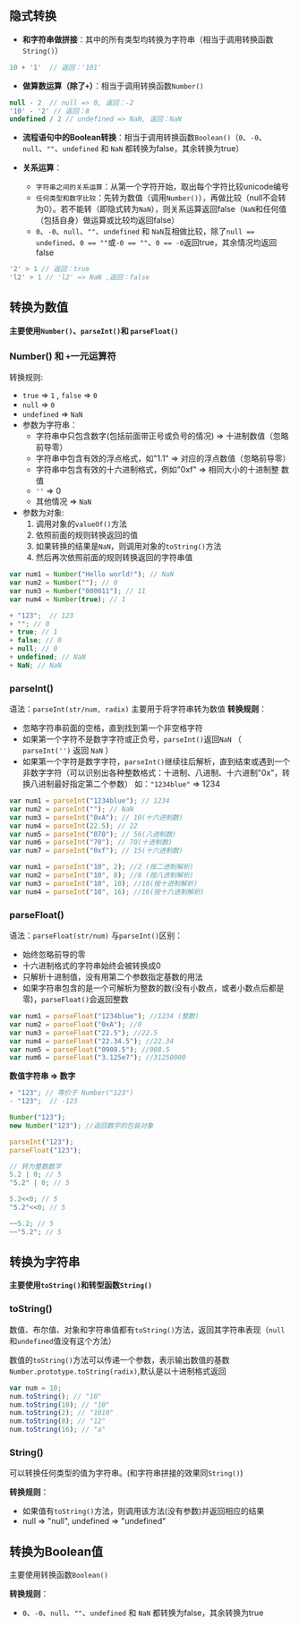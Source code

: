 ## 隐式转换
- **和字符串做拼接**：其中的所有类型均转换为字符串（相当于调用转换函数`String()`）

```js
10 + '1'  // 返回：'101'
```

- **做算数运算（除了`+`）**：相当于调用转换函数`Number()`

```js
null - 2  // null => 0, 返回：-2
'10' - '2' // 返回：8
undefined / 2 // undefined => NaN, 返回：NaN
```

- **流程语句中的Boolean转换**：相当于调用转换函数`Boolean()`（`0`、`-0`、`null`、`""`、`undefined` 和 `NaN` 都转换为false，其余转换为true）

- **关系运算**：
    - `字符串之间的关系运算`：从第一个字符开始，取出每个字符比较unicode编号
    - `任何类型和数字比较`：先转为数值（调用`Number()`），再做比较（null不会转为0）。若不能转（即隐式转为`NaN`），则关系运算返回false（`NaN`和任何值（包括自身）做运算或比较均返回false）
    - `0`、`-0`、`null`、`""`、`undefined` 和 `NaN`互相做比较，除了`null == undefined`、`0 == ""`或`-0 == ""`、`0 == -0`返回true，其余情况均返回false

```js
'2' > 1 // 返回：true
'l2' > 1 // 'l2' => NaN ,返回：false
```


## 转换为数值
**主要使用`Number()`、`parseInt()`和 `parseFloat()`**

### Number() 和 `+`一元运算符
转换规则:
- `true` => `1` , `false` => `0`
- `null` => `0`
- `undefined` => `NaN`
- 参数为字符串：
    - 字符串中只包含数字(包括前面带正号或负号的情况) => 十进制数值（忽略前导零）
    - 字符串中包含有效的浮点格式，如"1.1" => 对应的浮点数值（忽略前导零）
    - 字符串中包含有效的十六进制格式，例如"0xf" => 相同大小的十进制整 数值
    - `''` => 0
    - 其他情况 => `NaN`
- 参数为对象:
    1. 调用对象的`valueOf()`方法
    2. 依照前面的规则转换返回的值
    3. 如果转换的结果是`NaN`，则调用对象的`toString()`方法
    4. 然后再次依照前面的规则转换返回的字符串值

```js
var num1 = Number("Hello world!"); // NaN
var num2 = Number(""); // 0
var num3 = Number("000011"); // 11
var num4 = Number(true); // 1

+ "123";  // 123
+ ""; // 0
+ true; // 1
+ false; // 0
+ null; // 0
+ undefined; // NaN
+ NaN; // NaN
```

### parseInt()
语法：`parseInt(str/num, radix)`
主要用于将字符串转为数值
**转换规则**：
- 忽略字符串前面的空格，直到找到第一个非空格字符
- 如果第一个字符不是数字字符或正负号，`parseInt()`返回`NaN` （ `parseInt('')` 返回 `NaN` ）
- 如果第一个字符是数字字符，`parseInt()`继续往后解析，直到结束或遇到一个非数字字符（可以识别出各种整数格式：十进制、八进制、十六进制"0x"，转换八进制最好指定第二个参数） 如：`"1234blue"` => 1234

```js
var num1 = parseInt("1234blue"); // 1234
var num2 = parseInt(""); // NaN
var num3 = parseInt("0xA"); // 10(十六进制数)
var num4 = parseInt(22.5); // 22
var num5 = parseInt("070"); // 56(八进制数)
var num6 = parseInt("70"); // 70(十进制数)
var num7 = parseInt("0xf"); // 15(十六进制数)
```
```js
var num1 = parseInt("10", 2); //2 (按二进制解析)
var num2 = parseInt("10", 8); //8 (按八进制解析)
var num3 = parseInt("10", 10); //10(按十进制解析)
var num4 = parseInt("10", 16); //16(按十六进制解析)
```
### parseFloat()
语法：`parseFloat(str/num)`
与`parseInt()`区别：
- 始终忽略前导的零
- 十六进制格式的字符串始终会被转换成0
- 只解析十进制值，没有用第二个参数指定基数的用法
- 如果字符串包含的是一个可解析为整数的数(没有小数点，或者小数点后都是零)，`parseFloat()`会返回整数

```js
var num1 = parseFloat("1234blue"); //1234 (整数)
var num2 = parseFloat("0xA"); //0
var num3 = parseFloat("22.5"); //22.5
var num4 = parseFloat("22.34.5"); //22.34
var num5 = parseFloat("0908.5"); //908.5
var num6 = parseFloat("3.125e7"); //31250000
```

**数值字符串 => 数字**
```js
+ "123"; // 等价于 Number("123")
- "123";  // -123

Number("123");
new Number("123"); //返回数字的包装对象

parseInt("123");
parseFloat("123");

// 转为整数数字
5.2 | 0; // 5
"5.2" | 0; // 5

5.2<<0; // 5
"5.2"<<0; // 5

~~5.2; // 5
~~"5.2"; // 5
```

## 转换为字符串
**主要使用`toString()`和转型函数`String()`**

### toString()

数值、布尔值、对象和字符串值都有`toString()`方法，返回其字符串表现（`null`和`undefined`值没有这个方法）

数值的`toString()`方法可以传递一个参数，表示输出数值的基数
`Number.prototype.toString(radix)`,默认是以十进制格式返回

```js
var num = 10;
num.toString(); // "10"
num.toString(10); // "10"
num.toString(2); // "1010"
num.toString(8); // "12"
num.toString(16); // "a"
```

### String()
可以转换任何类型的值为字符串。(和字符串拼接的效果同`String()`)

**转换规则**：
- 如果值有`toString()`方法，则调用该方法(没有参数)并返回相应的结果
- null => "null", undefined => "undefined"

## 转换为Boolean值
主要使用转换函数`Boolean()`

**转换规则**：
- `0`、`-0`、`null`、`""`、`undefined` 和 `NaN` 都转换为false，其余转换为true

